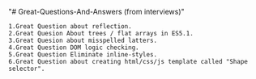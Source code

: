 "# Great-Questions-And-Answers (from interviews)" 
	
	1.Great Question about reflection.
	2.Great Quesion About trees / flat arrays in ES5.1.
	3.Great Quesion about misspelled latters.
	4.Great Question DOM logic checking.
	5.Great Question Eliminate inline-styles.
	6.Great Question about creating html/css/js template called "Shape selector".